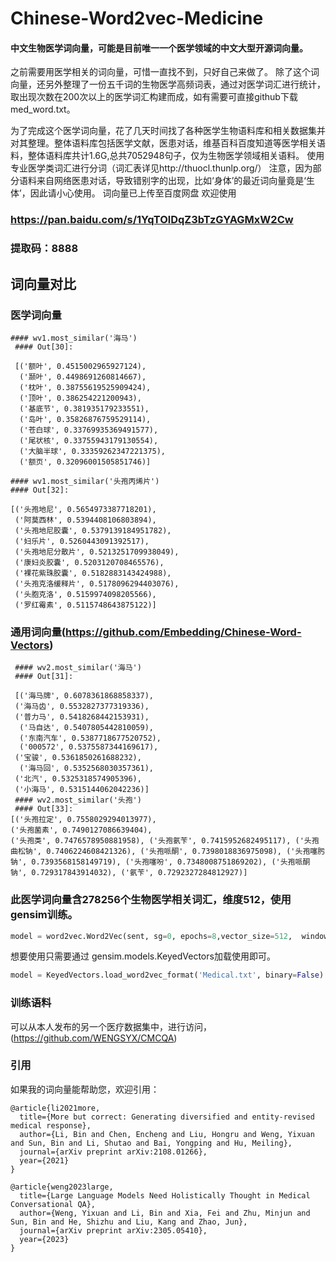 # Chinese-Word2vec-Medicine



#### 中文生物医学词向量，可能是目前唯一一个医学领域的中文大型开源词向量。



之前需要用医学相关的词向量，可惜一直找不到，只好自己来做了。
除了这个词向量，还另外整理了一份五千词的生物医学高频词表，通过对医学词汇进行统计，取出现次数在200次以上的医学词汇构建而成，如有需要可直接github下载med_word.txt。

为了完成这个医学词向量，花了几天时间找了各种医学生物语料库和相关数据集并对其整理。整体语料库包括医学文献，医患对话，维基百科百度知道等医学相关语料，整体语料库共计1.6G,总共7052948句子，仅为生物医学领域相关语料。
使用专业医学类词汇进行分词（词汇表详见http://thuocl.thunlp.org/）
注意，因为部分语料来自网络医患对话，导致错别字的出现，比如‘身体’的最近词向量竟是‘生体’，因此请小心使用。
词向量已上传至百度网盘  欢迎使用

### https://pan.baidu.com/s/1YqTOlDqZ3bTzGYAGMxW2Cw 

### 提取码：**8888** 







## 词向量对比

### 医学词向量
```
#### wv1.most_similar('海马')
 #### Out[30]: 
 
 [('额叶', 0.4515002965927124),
  ('颞叶', 0.4498691260814667),
  ('枕叶', 0.38755619525909424),
  ('顶叶', 0.386254221200943),
  ('基底节', 0.381935179233551),
  ('岛叶', 0.35826876759529114),
  ('苍白球', 0.33769935369491577),
  ('尾状核', 0.33755943179130554),
  ('大脑半球', 0.33359262347221375),
  ('额页', 0.32096001505851746)]

#### wv1.most_similar('头孢丙烯片')
#### Out[32]: 

[('头孢地尼', 0.5654973387718201),
 ('阿莫西林', 0.5394408106803894),
 ('头孢地尼胶囊', 0.5379139184951782),
 ('妇乐片', 0.5260443091392517),
 ('头孢地尼分散片', 0.5213251709938049),
 ('康妇炎胶囊', 0.5203120708465576),
 ('裸花紫珠胶囊', 0.5182883143424988),
 ('头孢克洛缓释片', 0.5178096294403076),
 ('头胞克洛', 0.5159974098205566),
 ('罗红霉素', 0.5115748643875122)]
 ```
 
### 通用词向量(https://github.com/Embedding/Chinese-Word-Vectors)
```
 #### wv2.most_similar('海马')
 #### Out[31]: 

 [('海马牌', 0.6078361868858337), 
 ('海马齿', 0.5532827377319336), 
 ('普力马', 0.5418268442153931),
  ('马自达', 0.5407805442810059),
  ('东南汽车', 0.5387718677520752),
  ('000572', 0.5375587344169617), 
 ('宝骏', 0.5361850261688232),
  ('海马回', 0.5352568030357361), 
 ('北汽', 0.5325318574905396), 
 ('小海马', 0.5315144062042236)]
 #### wv2.most_similar('头孢')
 #### Out[33]: 
[('头孢拉定', 0.7558029294013977), 
('头孢菌素', 0.7490127086639404), 
('头孢类', 0.7476578950881958), ('头孢氨苄', 0.7415952682495117), ('头孢曲松钠', 0.7406224608421326), ('头孢哌酮', 0.7398018836975098), ('头孢噻肟钠', 0.7393568158149719), ('头孢噻吩', 0.7348008751869202), ('头孢哌酮钠', 0.729317843914032), ('氨苄', 0.7292327284812927)]
```
### 此医学词向量含278256个生物医学相关词汇，维度512，使用gensim训练。

```python
model = word2vec.Word2Vec(sent, sg=0, epochs=8,vector_size=512,  window=5,  min_count=4,  negative=3, sample=0.001, hs=1, workers=16)
```

想要使用只需要通过 gensim.models.KeyedVectors加载使用即可。

```python
model = KeyedVectors.load_word2vec_format('Medical.txt', binary=False)
```

### 训练语料
可以从本人发布的另一个医疗数据集中，进行访问，(https://github.com/WENGSYX/CMCQA)

### 引用
如果我的词向量能帮助您，欢迎引用：
```
@article{li2021more,
  title={More but correct: Generating diversified and entity-revised medical response},
  author={Li, Bin and Chen, Encheng and Liu, Hongru and Weng, Yixuan and Sun, Bin and Li, Shutao and Bai, Yongping and Hu, Meiling},
  journal={arXiv preprint arXiv:2108.01266},
  year={2021}
}

@article{weng2023large,
  title={Large Language Models Need Holistically Thought in Medical Conversational QA},
  author={Weng, Yixuan and Li, Bin and Xia, Fei and Zhu, Minjun and Sun, Bin and He, Shizhu and Liu, Kang and Zhao, Jun},
  journal={arXiv preprint arXiv:2305.05410},
  year={2023}
}

```
